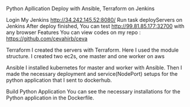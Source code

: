 Python Apllication Deploy with Ansible, Terraform on Jenkins

Login My Jenkins http://34.242.145.52:8080/
Run task deployServers on Jenkins
After deploy finished, You can test http://99.81.85.177:32700 with any browser
Features
You can view codes on my repo : https://github.com/cevahirb/ceva

Terraform
I created the servers with Terraform. Here I used the module structure. I created two ec2s, one master and one worker on aws

Ansible
I installed kubernetes for master and worker with Ansible. Then I made the necessary deployment and service(NodePort) setups for the python application that I sent to dockerhub.

Build Python Application
You can see the necessary installations for the Python application in the Dockerfile.